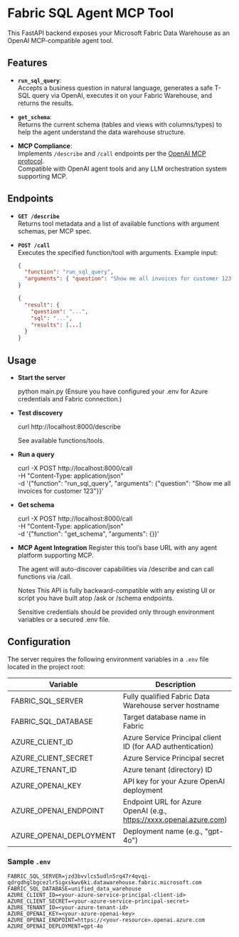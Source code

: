# Fabric SQL Agent MCP Tool

This FastAPI backend exposes your Microsoft Fabric Data Warehouse as an OpenAI MCP-compatible agent tool.

## Features

- **`run_sql_query`**:  
  Accepts a business question in natural language, generates a safe T-SQL query via OpenAI, executes it on your Fabric Warehouse, and returns the results.

- **`get_schema`**:  
  Returns the current schema (tables and views with columns/types) to help the agent understand the data warehouse structure.

- **MCP Compliance**:  
  Implements `/describe` and `/call` endpoints per the [OpenAI MCP protocol](https://openai.github.io/openai-agents-python/mcp/).  
  Compatible with OpenAI agent tools and any LLM orchestration system supporting MCP.

## Endpoints

- **`GET /describe`**  
  Returns tool metadata and a list of available functions with argument schemas, per MCP spec.

- **`POST /call`**  
  Executes the specified function/tool with arguments. Example input:
  ```json
  {
    "function": "run_sql_query",
    "arguments": { "question": "Show me all invoices for customer 123" }
  }
  ```

  ```json
  {
    "result": {
      "question": "...",
      "sql": "...",
      "results": [...]
    }
  }
  ```

## Usage

- **Start the server**

    python main.py
    (Ensure you have configured your .env for Azure credentials and Fabric connection.)

- **Test discovery**

    curl http://localhost:8000/describe

    See available functions/tools.

- **Run a query**

    curl -X POST http://localhost:8000/call \
    -H "Content-Type: application/json" \
    -d '{"function": "run_sql_query", "arguments": {"question": "Show me all invoices for customer 123"}}'

- **Get schema**

    curl -X POST http://localhost:8000/call \
    -H "Content-Type: application/json" \
    -d '{"function": "get_schema", "arguments": {}}'

- **MCP Agent Integration**
    Register this tool’s base URL with any agent platform supporting MCP.

    The agent will auto-discover capabilities via /describe and can call functions via /call.

    Notes
    This API is fully backward-compatible with any existing UI or script you have built atop /ask or /schema endpoints.

    Sensitive credentials should be provided only through environment variables or a secured .env file.    

## Configuration

The server requires the following environment variables in a `.env` file located in the project root:

| Variable                | Description                                                      |
|-------------------------|------------------------------------------------------------------|
| FABRIC_SQL_SERVER       | Fully qualified Fabric Data Warehouse server hostname            |
| FABRIC_SQL_DATABASE     | Target database name in Fabric                                   |
| AZURE_CLIENT_ID         | Azure Service Principal client ID (for AAD authentication)       |
| AZURE_CLIENT_SECRET     | Azure Service Principal secret                                   |
| AZURE_TENANT_ID         | Azure tenant (directory) ID                                      |
| AZURE_OPENAI_KEY        | API key for your Azure OpenAI deployment                         |
| AZURE_OPENAI_ENDPOINT   | Endpoint URL for Azure OpenAI (e.g., https://xxxx.openai.azure.com) |
| AZURE_OPENAI_DEPLOYMENT | Deployment name (e.g., "gpt-4o")                                |

### Sample `.env`

```env
FABRIC_SQL_SERVER=jzd3bvvlcs5udln5rq47r4qvqi-qdrgdhglbgcezlr5igxskwv6ki.datawarehouse.fabric.microsoft.com
FABRIC_SQL_DATABASE=unified_data_warehouse
AZURE_CLIENT_ID=<your-azure-service-principal-client-id>
AZURE_CLIENT_SECRET=<your-azure-service-principal-secret>
AZURE_TENANT_ID=<your-azure-tenant-id>
AZURE_OPENAI_KEY=<your-azure-openai-key>
AZURE_OPENAI_ENDPOINT=https://<your-resource>.openai.azure.com
AZURE_OPENAI_DEPLOYMENT=gpt-4o
```